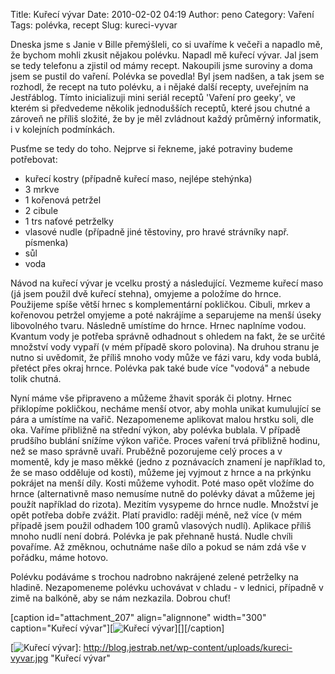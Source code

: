 Title: Kuřecí vývar
Date: 2010-02-02 04:19
Author: peno
Category: Vaření
Tags: polévka, recept
Slug: kureci-vyvar

Dneska jsme s Janie v Bille přemýšleli, co si uvaříme k večeři a napadlo
mě, že bychom mohli zkusit nějakou polévku. Napadl mě kuřecí vývar. Jal
jsem se tedy telefonu a zjistil od mámy recept. Nakoupili jsme suroviny
a doma jsem se pustil do vaření. Polévka se povedla! Byl jsem nadšen, a
tak jsem se rozhodl, že recept na tuto polévku, a i nějaké další
recepty, uveřejním na Jestřáblog. Tímto inicializuji mini seriál receptů
'Vaření pro geeky', ve kterém si předvedeme několik jednodušších
receptů, které jsou chutné a zároveň ne příliš složité, že by je měl
zvládnout každý průměrný informatik, i v kolejních podmínkách.

Pusťme se tedy do toho. Nejprve si řekneme, jaké potraviny budeme
potřebovat:

-   kuřecí kostry (případně kuřecí maso, nejlépe stehýnka)
-   3 mrkve
-   1 kořenová petržel
-   2 cibule
-   1 trs naťové petrželky
-   vlasové nudle (případně jiné těstoviny, pro hravé strávníky např.
    písmenka)
-   sůl
-   voda

Návod na kuřecí vývar je vcelku prostý a následující. Vezmeme kuřecí
maso (já jsem použil dvě kuřecí stehna), omyjeme a položíme do hrnce.
Použijeme spíše větší hrnec s komplementární pokličkou. Cibuli, mrkev a
kořenovou petržel omyjeme a poté nakrájíme a separujeme na menší úseky
libovolného tvaru. Následně umístíme do hrnce. Hrnec naplníme vodou.
Kvantum vody je potřeba správně odhadnout s ohledem na fakt, že se
určité množství vody vypaří (v mém případě skoro polovina). Na druhou
stranu je nutno si uvědomit, že příliš mnoho vody může ve fázi varu, kdy
voda bublá, přetéct přes okraj hrnce. Polévka pak také bude více
"vodová" a nebude tolik chutná.

Nyní máme vše připraveno a můžeme žhavit sporák či plotny. Hrnec
přiklopíme pokličkou, necháme menší otvor, aby mohla unikat kumulující
se pára a umístíme na vařič. Nezapomeneme aplikovat malou hrstku soli,
dle oka. Vaříme přibližně na střední výkon, aby polévka bublala. V
případě prudšího bublání snížíme výkon vařiče. Proces vaření trvá
přibližně hodinu, než se maso správně uvaří. Pruběžně pozorujeme celý
proces a v momentě, kdy je maso měkké (jedno z poznávacích znamení je
například to, že se maso odděluje od kostí), můžeme jej vyjmout z hrnce
a na prkýnku pokrájet na menší díly. Kosti můžeme vyhodit. Poté maso
opět vložíme do hrnce (alternativně maso nemusíme nutně do polévky dávat
a můžeme jej použít například do rizota). Mezitím vysypeme do hrnce
nudle. Množství je opět potřeba dobře zvážit. Platí pravidlo: raději
méně, než více (v mém případě jsem použil odhadem 100 gramů vlasových
nudlí). Aplikace příliš mnoho nudlí není dobrá. Polévka je pak přehnaně
hustá. Nudle chvíli povaříme. Až změknou, ochutnáme naše dílo a pokud se
nám zdá vše v pořádku, máme hotovo.

Polévku podáváme s trochou nadrobno nakrájené zelené petrželky na
hladině. Nezapomeneme polévku uchovávat v chladu - v lednici, případně v
zimě na balkóně, aby se nám nezkazila. Dobrou chuť!

[caption id="attachment\_207" align="alignnone" width="300"
caption="Kuřecí vývar"][![Kuřecí vývar][]][][/caption]

  [Kuřecí vývar]: http://blog.jestrab.net/wp-content/uploads/kureci-vyvar-300x225.jpg
    "Kuřecí vývar"
  [![Kuřecí vývar][]]: http://blog.jestrab.net/wp-content/uploads/kureci-vyvar.jpg
    "Kuřecí vývar"
